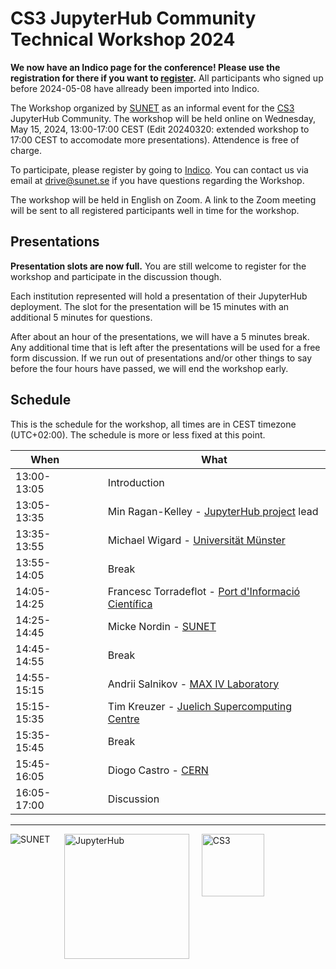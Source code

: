 # CS3 JupyterHub Community Technical Workshop 2024

**We now have an Indico page for the conference! Please use the registration for there if you want to [register](https://indico.cern.ch/event/1413757/).**
All participants who signed up before 2024-05-08 have allready been imported into Indico.


The Workshop organized by [SUNET](https://sunet.se) as an informal event for the [CS3](https://www.cs3community.org/) JupyterHub Community.
The workshop will be held online on Wednesday, May 15, 2024, 13:00-17:00 CEST (Edit 20240320: extended workshop to 17:00 CEST to accomodate more presentations). Attendence is free of charge.

To participate, please register by going to [Indico](https://indico.cern.ch/event/1413757/). You can contact us via email at [drive@sunet.se](mailto:drive@sunet.se) if you have questions regarding the Workshop.

The workshop will be held in English on Zoom. A link to the Zoom meeting will be sent to all registered participants well in time for the workshop.

## Presentations
**Presentation slots are now full.** You are still welcome to register for the workshop and participate in the discussion though.

Each institution represented will hold a presentation of their JupyterHub deployment.
The slot for the presentation will be 15 minutes with an additional 5 minutes for questions.

After about an hour of the presentations, we will have a 5 minutes break. Any additional time that is left after the presentations will be used for a free form discussion.
If we run out of presentations and/or other things to say before the four hours have passed, we will end the workshop early.

## Schedule

This is the schedule for the workshop, all times are in CEST timezone (UTC+02:00). The schedule is more or less fixed at this point.

| When |&nbsp;&nbsp;&nbsp;&nbsp;&nbsp;|What |
| --- | --- | --- |
| 13:00-13:05 |  | Introduction |
| 13:05-13:35 |  | Min Ragan-Kelley - [JupyterHub project](https://jupyter.org/hub) lead |
| 13:35-13:55 |  | Michael Wigard - [Universität Münster](https://www.uni-muenster.de/en) |
| 13:55-14:05 |  | Break |
| 14:05-14:25 |  | Francesc Torradeflot - [Port d'Informació Científica](https://www.pic.es/) |
| 14:25-14:45 |  | Micke Nordin - [SUNET](https://sunet.se/en) |
| 14:45-14:55 |  | Break |
| 14:55-15:15 |  | Andrii Salnikov - [MAX IV Laboratory](https://www.maxiv.lu.se/) |
| 15:15-15:35 |  | Tim Kreuzer - [Juelich Supercomputing Centre](https://jupyter.jsc.fz-juelich.de/) |
| 15:35-15:45 |  | Break |
| 15:45-16:05 |  | Diogo Castro - [CERN](https://home.cern) |
| 16:05-17:00 |  | Discussion |
---
<img src="/assets/sunet.svg" alt="SUNET" style="vertical-align: text-top;hight: 100px;" align="left"/>&nbsp;&nbsp;&nbsp;&nbsp;&nbsp;<img src="/assets/hublogo.svg" alt="JupyterHub" style="vertical-align: text-top;width: 200px;" align="middle"/>&nbsp;&nbsp;&nbsp;&nbsp;&nbsp;<img src="/assets/cs3-logo.png" alt="CS3" style="vertical-align: text-top; height:100px;" align="middle"/>
